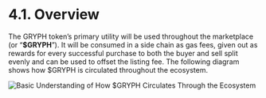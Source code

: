 # 4.1. Overview

The GRYPH token’s primary utility will be used throughout the marketplace (or “**$GRYPH**”). It will be consumed in a side chain as gas fees, given out as rewards for every successful purchase to both the buyer and sell split evenly and can be used to offset the listing fee. The following diagram shows how $GRYPH is circulated throughout the ecosystem.

![Basic Understanding of How $GRYPH Circulates Through the Ecosystem](https://user-images.githubusercontent.com/120378/154844271-ebcc266b-9cca-48c1-803c-3dbec2ac27a7.png)

